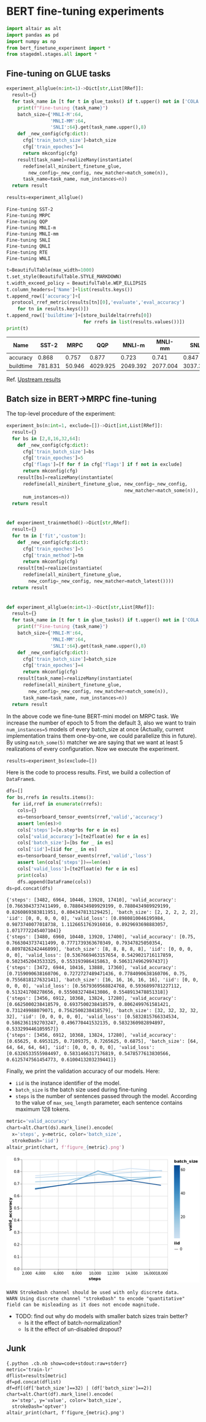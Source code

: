 # BERT fine-tuning experiments

``` python numberLines
import altair as alt
import pandas as pd
import numpy as np
from bert_finetune_experiment import *
from stagedml.stages.all import *
```

## Fine-tuning on GLUE tasks

``` python numberLines
experiment_allglue(n:int=1)->Dict[str,List[RRef]]:
  result={}
  for task_name in [t for t in glue_tasks() if t.upper() not in ['COLA']]:
    print(f"Fine-tuning {task_name}")
    batch_size={'MNLI-M':64,
                'MNLI-MM':64,
                'SNLI':64}.get(task_name.upper(),8)
    def _new_config(cfg:dict):
      cfg['train_batch_size']=batch_size
      cfg['train_epoches']=4
      return mkconfig(cfg)
    result[task_name]=realizeMany(instantiate(
      redefine(all_minibert_finetune_glue,
        new_config=_new_config, new_matcher=match_some(n)),
      task_name=task_name, num_instances=n))
  return result
```

``` python numberLines
results=experiment_allglue()
```

``` stdout
Fine-tuning SST-2
Fine-tuning MRPC
Fine-tuning QQP
Fine-tuning MNLI-m
Fine-tuning MNLI-mm
Fine-tuning SNLI
Fine-tuning QNLI
Fine-tuning RTE
Fine-tuning WNLI
```

``` python numberLines
t=BeautifulTable(max_width=1000)
t.set_style(BeautifulTable.STYLE_MARKDOWN)
t.width_exceed_policy = BeautifulTable.WEP_ELLIPSIS
t.column_headers=['Name']+list(results.keys())
t.append_row(['accuracy']+[
  protocol_rref_metric(results[tn][0],'evaluate','eval_accuracy')
    for tn in results.keys()])
t.append_row(['buildtime']+[store_buildelta(rrefs[0])
                            for rrefs in list(results.values())])
print(t)
```

| Name      | SST-2   | MRPC   | QQP      | MNLI-m   | MNLI-mm  | SNLI     | QNLI     | RTE    | WNLI   |
| --------- | ------- | ------ | -------- | -------- | -------- | -------- | -------- | ------ | ------ |
| accuracy  | 0.868   | 0.757  | 0.877    | 0.723    | 0.741    | 0.847    | 0.84     | 0.607  | 0.328  |
| buildtime | 781.831 | 50.946 | 4029.925 | 2049.392 | 2077.004 | 3037.395 | 1172.757 | 39.715 | 18.213 |

Ref. [Upstream results](https://github.com/google-research/bert#bert)

## Batch size in BERT-\>MRPC fine-tuning

The top-level procedure of the experiment:

``` python numberLines
experiment_bs(n:int=1, exclude=[])->Dict[int,List[RRef]]:
  result={}
  for bs in [2,8,16,32,64]:
    def _new_config(cfg:dict):
      cfg['train_batch_size']=bs
      cfg['train_epoches']=5
      cfg['flags']=[f for f in cfg['flags'] if f not in exclude]
      return mkconfig(cfg)
    result[bs]=realizeMany(instantiate(
      redefine(all_minibert_finetune_glue, new_config=_new_config,
                                           new_matcher=match_some(n)),
      num_instances=n))
  return result


def experiment_trainmethod()->Dict[str,RRef]:
  result={}
  for tm in ['fit','custom']:
    def _new_config(cfg:dict):
      cfg['train_epoches']=5
      cfg['train_method']=tm
      return mkconfig(cfg)
    result[tm]=realize(instantiate(
      redefine(all_minibert_finetune_glue,
        new_config=_new_config, new_matcher=match_latest())))
  return result


def experiment_allglue(n:int=1)->Dict[str,List[RRef]]:
  result={}
  for task_name in [t for t in glue_tasks() if t.upper() not in ['COLA']]:
    print(f"Fine-tuning {task_name}")
    batch_size={'MNLI-M':64,
                'MNLI-MM':64,
                'SNLI':64}.get(task_name.upper(),8)
    def _new_config(cfg:dict):
      cfg['train_batch_size']=batch_size
      cfg['train_epoches']=4
      return mkconfig(cfg)
    result[task_name]=realizeMany(instantiate(
      redefine(all_minibert_finetune_glue,
        new_config=_new_config, new_matcher=match_some(n)),
      task_name=task_name, num_instances=n))
  return result
```

In the above code we fine-tune BERT-mini model on MRPC task. We increase
the number of epoch to 5 from the default 3, also we want to train
`num_instances=5` models of every batch\_size at once (Actually, current
implementation trains them one-by-one, we could parallelize this in
future). By using `match_some(5)` matcher we are saying that we want at
least 5 realizations of every configuration. Now we execute the
experiment.

``` python numberLines
results=experiment_bs(exclude=[])
```

Here is the code to process results. First, we build a collection of
`DataFrame`s.

``` python numberLines
dfs=[]
for bs,rrefs in results.items():
  for iid,rref in enumerate(rrefs):
    cols={}
    es=tensorboard_tensor_events(rref,'valid','accuracy')
    assert len(es)>0
    cols['steps']=[e.step*bs for e in es]
    cols['valid_accuracy']=[te2float(e) for e in es]
    cols['batch_size']=[bs for _ in es]
    cols['iid']=[iid for _ in es]
    es=tensorboard_tensor_events(rref,'valid','loss')
    assert len(cols['steps'])==len(es)
    cols['valid_loss']=[te2float(e) for e in es]
    print(cols)
    dfs.append(DataFrame(cols))
ds=pd.concat(dfs)
```

``` stdout
{'steps': [3482, 6964, 10446, 13928, 17410], 'valid_accuracy': [0.7663043737411499, 0.7880434989929199, 0.7880434989929199, 0.8260869383811951, 0.804347813129425], 'batch_size': [2, 2, 2, 2, 2], 'iid': [0, 0, 0, 0, 0], 'valid_loss': [0.8980810046195984, 0.9873740077018738, 1.1126651763916016, 0.8929693698883057, 1.0717772245407104]}
{'steps': [3480, 6960, 10440, 13920, 17400], 'valid_accuracy': [0.75, 0.7663043737411499, 0.7771739363670349, 0.79347825050354, 0.8097826242446899], 'batch_size': [8, 8, 8, 8, 8], 'iid': [0, 0, 0, 0, 0], 'valid_loss': [0.5367669463157654, 0.5429021716117859, 0.5023452043533325, 0.553193986415863, 0.5063174962997437]}
{'steps': [3472, 6944, 10416, 13888, 17360], 'valid_accuracy': [0.7159090638160706, 0.7272727489471436, 0.7784090638160706, 0.75, 0.7556818127632141], 'batch_size': [16, 16, 16, 16, 16], 'iid': [0, 0, 0, 0, 0], 'valid_loss': [0.5679369568824768, 0.5936899781227112, 0.513241708278656, 0.5550832748413086, 0.5548913478851318]}
{'steps': [3456, 6912, 10368, 13824, 17280], 'valid_accuracy': [0.6625000238418579, 0.6937500238418579, 0.8062499761581421, 0.731249988079071, 0.7562500238418579], 'batch_size': [32, 32, 32, 32, 32], 'iid': [0, 0, 0, 0, 0], 'valid_loss': [0.5832815766334534, 0.5862361192703247, 0.496770441532135, 0.5832360982894897, 0.533299446105957]}
{'steps': [3456, 6912, 10368, 13824, 17280], 'valid_accuracy': [0.65625, 0.6953125, 0.7109375, 0.7265625, 0.6875], 'batch_size': [64, 64, 64, 64, 64], 'iid': [0, 0, 0, 0, 0], 'valid_loss': [0.6326533555984497, 0.5831466317176819, 0.5478577613830566, 0.6125747561454773, 0.6100413203239441]}
```

Finally, we print the validation accuracy of our models. Here:

  - `iid` is the instance identifier of the model.
  - `batch_size` is the batch size used during fine-tuning
  - `steps` is the number of sentences passed through the model.
    According to the value of `max_seq_length` parameter, each sentence
    contains maximum 128 tokens.

<!-- end list -->

``` python numberLines
metric='valid_accuracy'
chart=alt.Chart(ds).mark_line().encode(
  x='steps', y=metric, color='batch_size',
  strokeDash='iid')
altair_print(chart, f'figure_{metric}.png')
```

![](./figure_valid_accuracy.png)

``` stderr
WARN StrokeDash channel should be used with only discrete data.
WARN Using discrete channel "strokeDash" to encode "quantitative" field can be misleading as it does not encode magnitude.
```

  - TODO: find out why do models with smaller batch sizes train better?
      - Is it the effect of batch-normalization?
      - Is it the effect of un-disabled dropout?

## Junk

    {.python .cb.nb show=code+stdout:raw+stderr}
    metric='train-lr'
    dflist=results[metric]
    df=pd.concat(dflist)
    df=df[(df['batch_size']==32) | (df['batch_size']==2)]
    chart=alt.Chart(df).mark_line().encode(
      x='step', y='value', color='batch_size',
      strokeDash='optver')
    altair_print(chart, f'figure_{metric}.png')
